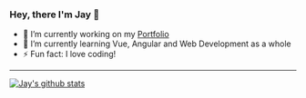 ### Hey, there I'm Jay 👋






- 🔭 I’m currently working on my [Portfolio](https://jay-aware.github.io)
- 🌱 I’m currently learning Vue, Angular and Web Development as a whole
- ⚡ Fun fact: I love coding!
<hr>

[![Jay's github stats](https://github-readme-stats.vercel.app/api?username=awarejay&show_icons=true&theme=radical)](https://github.com/anuraghazra/github-readme-stats)

